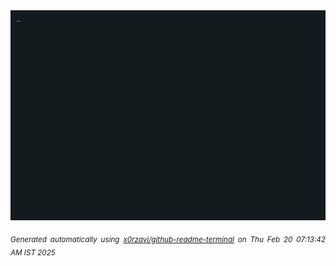 <div align="justify">
<picture>
    <source media="(prefers-color-scheme: dark)" srcset="./output.gif">
    <source media="(prefers-color-scheme: light)" srcset="./output.gif">
    <img alt="GIFOS" src="output.gif">
</picture>

<sub><i>Generated automatically using [x0rzavi/github-readme-terminal](https://github.com/x0rzavi/github-readme-terminal) on Thu Feb 20 07:13:42 AM IST 2025</i></sub>

<!-- <details>
<summary>More details</summary>

</details> -->
</div>

<!-- Image deletion URL: NONE -->